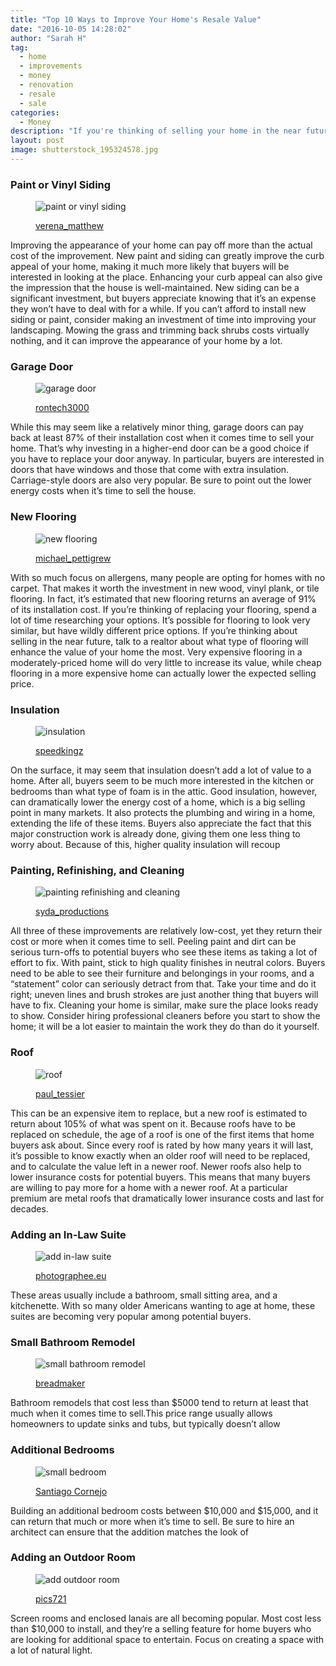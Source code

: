 ```yaml
---
title: "Top 10 Ways to Improve Your Home's Resale Value"
date: "2016-10-05 14:28:02"
author: "Sarah H"
tag:
  - home
  - improvements
  - money
  - renovation
  - resale
  - sale
categories:
  - Money
description: "If you're thinking of selling your home in the near future, then you know how important it is to get the most money possible. Learn which improvements will earn you the most money."
layout: post
image: shutterstock_195324578.jpg
---
```


### Paint or Vinyl Siding

<figure aria-describedby="caption-attachment-4185" class="wp-caption alignnone" id="attachment_4185" style="width: 700px">

![paint or vinyl siding](/posts/shutterstock_195324578.jpg)<figcaption class="wp-caption-text" id="caption-attachment-4185">[verena_matthew](http://www.shutterstock.com/pic-195324578/stock-photo-a-row-of-colorful-new-townhouses-or-condominiums.html)</figcaption></figure>

Improving the appearance of your home can pay off more than the actual cost of the improvement. New paint and siding can greatly improve the curb appeal of your home, making it much more likely that buyers will be interested in looking at the place. Enhancing your curb appeal can also give the impression that the house is well-maintained. New siding can be a significant investment, but buyers appreciate knowing that it’s an expense they won’t have to deal with for a while. If you can’t afford to install new siding or paint, consider making an investment of time into improving your landscaping. Mowing the grass and trimming back shrubs costs virtually nothing, and it can improve the appearance of your home by a lot.

### Garage Door

<figure aria-describedby="caption-attachment-4186" class="wp-caption alignnone" id="attachment_4186" style="width: 700px">

![garage door](/posts/shutterstock_243086734.jpg)<figcaption class="wp-caption-text" id="caption-attachment-4186">[rontech3000](http://www.shutterstock.com/pic-243086734/stock-photo-garage-door.html)</figcaption></figure>

While this may seem like a relatively minor thing, garage doors can pay back at least 87% of their installation cost when it comes time to sell your home. That’s why investing in a higher-end door can be a good choice if you have to replace your door anyway. In particular, buyers are interested in doors that have windows and those that come with extra insulation. Carriage-style doors are also very popular. Be sure to point out the lower energy costs when it’s time to sell the house.

### New Flooring

<figure aria-describedby="caption-attachment-4188" class="wp-caption alignnone" id="attachment_4188" style="width: 700px">

![new flooring](/posts/shutterstock_80066764.jpg)<figcaption class="wp-caption-text" id="caption-attachment-4188">[michael_pettigrew](http://www.shutterstock.com/pic-80066764/stock-photo-top-view-of-a-man-installing-planks-of-hardwood-floor.html)</figcaption></figure>

With so much focus on allergens, many people are opting for homes with no carpet. That makes it worth the investment in new wood, vinyl plank, or tile flooring. In fact, it’s estimated that new flooring returns an average of 91% of its installation cost. If you’re thinking of replacing your flooring, spend a lot of time researching your options. It’s possible for flooring to look very similar, but have wildly different price options. If you’re thinking about selling in the near future, talk to a realtor about what type of flooring will enhance the value of your home the most. Very expensive flooring in a moderately-priced home will do very little to increase its value, while cheap flooring in a more expensive home can actually lower the expected selling price.

### Insulation

<figure aria-describedby="caption-attachment-4189" class="wp-caption alignnone" id="attachment_4189" style="width: 700px">

![insulation](/posts/shutterstock_203363170.jpg)<figcaption class="wp-caption-text" id="caption-attachment-4189">[speedkingz](http://www.shutterstock.com/pic-203363170/stock-photo-builder-installing-insulating-board-into-roof-of-house.html)</figcaption></figure>

On the surface, it may seem that insulation doesn’t add a lot of value to a home. After all, buyers seem to be much more interested in the kitchen or bedrooms than what type of foam is in the attic. Good insulation, however, can dramatically lower the energy cost of a home, which is a big selling point in many markets. It also protects the plumbing and wiring in a home, extending the life of these items. Buyers also appreciate the fact that this major construction work is already done, giving them one less thing to worry about. Because of this, higher quality insulation will recoup

### Painting, Refinishing, and Cleaning

<figure aria-describedby="caption-attachment-4190" class="wp-caption alignnone" id="attachment_4190" style="width: 700px">

![painting refinishing and cleaning](/posts/shutterstock_228904324.jpg)<figcaption class="wp-caption-text" id="caption-attachment-4190">[syda_productions](http://www.shutterstock.com/pic-228904324/stock-photo-business-building-teamwork-and-people-concept-group-of-builders-in-hardhats-with-plastering.html)</figcaption></figure>

All three of these improvements are relatively low-cost, yet they return their cost or more when it comes time to sell. Peeling paint and dirt can be serious turn-offs to potential buyers who see these items as taking a lot of effort to fix. With paint, stick to high quality finishes in neutral colors. Buyers need to be able to see their furniture and belongings in your rooms, and a “statement” color can seriously detract from that. Take your time and do it right; uneven lines and brush strokes are just another thing that buyers will have to fix. Cleaning your home is similar, make sure the place looks ready to show. Consider hiring professional cleaners before you start to show the home; it will be a lot easier to maintain the work they do than do it yourself.

### Roof

<figure aria-describedby="caption-attachment-4192" class="wp-caption alignnone" id="attachment_4192" style="width: 700px">

![roof](/posts/shutterstock_212157436.jpg)<figcaption class="wp-caption-text" id="caption-attachment-4192">[paul_tessier](http://www.shutterstock.com/pic-212157436/stock-photo-new-roof-shingle-being-applied.html)

</figcaption></figure>

This can be an expensive item to replace, but a new roof is estimated to return about 105% of what was spent on it. Because roofs have to be replaced on schedule, the age of a roof is one of the first items that home buyers ask about. Since every roof is rated by how many years it will last, it’s possible to know exactly when an older roof will need to be replaced, and to calculate the value left in a newer roof. Newer roofs also help to lower insurance costs for potential buyers. This means that many buyers are willing to pay more for a home with a newer roof. At a particular premium are metal roofs that dramatically lower insurance costs and last for decades.

### Adding an In-Law Suite

<figure aria-describedby="caption-attachment-4193" class="wp-caption alignnone" id="attachment_4193" style="width: 700px">

![add in-law suite](/posts/shutterstock_115881952.jpg)<figcaption class="wp-caption-text" id="caption-attachment-4193">[photographee.eu](http://www.shutterstock.com/pic-115881952/stock-photo-modern-bedroom-in-the-attic-of-contemporary-house.html)</figcaption></figure>

These areas usually include a bathroom, small sitting area, and a kitchenette. With so many older Americans wanting to age at home, these suites are becoming very popular among potential buyers.

### Small Bathroom Remodel

<figure aria-describedby="caption-attachment-4194" class="wp-caption alignnone" id="attachment_4194" style="width: 700px">

![small bathroom remodel](/posts/shutterstock_306355703.jpg)<figcaption class="wp-caption-text" id="caption-attachment-4194">[breadmaker](http://www.shutterstock.com/pic-306355703/stock-photo-large-furnished-bathroom-in-luxury-home-with-tile-floor-fancy-cabinets-large-mirror-shower-and.html)</figcaption></figure>

Bathroom remodels that cost less than $5000 tend to return at least that much when it comes time to sell.This price range usually allows homeowners to update sinks and tubs, but typically doesn’t allow

### Additional Bedrooms

<figure aria-describedby="caption-attachment-4195" class="wp-caption alignnone" id="attachment_4195" style="width: 700px">

![small bedroom](/posts/shutterstock_151209257.jpg)<figcaption class="wp-caption-text" id="caption-attachment-4195">[Santiago Cornejo](http://www.shutterstock.com/pic-151209257/stock-photo-interior-design-big-modern-bedroom.html)</figcaption></figure>

Building an additional bedroom costs between $10,000 and $15,000, and it can return that much or more when it’s time to sell. Be sure to hire an architect can ensure that the addition matches the look of

### Adding an Outdoor Room

<figure aria-describedby="caption-attachment-4196" class="wp-caption alignnone" id="attachment_4196" style="width: 700px">

![add outdoor room](/posts/shutterstock_76106008.jpg)<figcaption class="wp-caption-text" id="caption-attachment-4196">[pics721](http://www.shutterstock.com/pic-76106008/stock-photo-sunroom-in-luxury-home-with-wicker-furniture.html)</figcaption></figure>

Screen rooms and enclosed lanais are all becoming popular. Most cost less than $10,000 to install, and they’re a selling feature for home buyers who are looking for additional space to entertain. Focus on creating a space with a lot of natural light.
